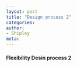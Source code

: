 ```yaml
---
layout: post
title: "Design process 2"
categories:
author:
- Shipley
meta:
---
```

#### Flexibility Desin process 2
